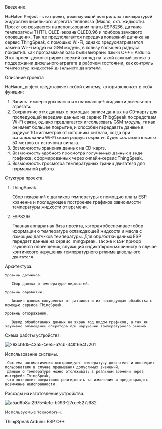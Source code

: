   Введение.

HaHaton Project - это проект, реализующий контроль за температурой жидкостей дизельного агрегата тепловоза (Масло, охл. жидкость).
Проект основывается на использовании платы ESP8266, датчика температуры THT11, OLED-экрана OLED0.96 и прибора звукового оповещения.
Так же предполагается передача показаний датчика на сервис ThingSpeak, с помощью Wi-Fi, однако предусматривается замена Wi-Fi модуа на GSM модуль, в пользу большего радиуса покрытия.
Как программная база были выбраны языки С++ и Arduino.  
Этот проект демонстрирует свежий взгляд на такой важный аспект в поддержании дизельного аграгата в рабочем состоянии, 
как контроль температур жидкостей дизельного двигателя.
   
   Описание проекта.

HaHaton_project представляет собой систему, которя включает в себя функции:

1) Запись температуры масла и охлаждающей жидкости дизельного агрегата.
2) Сохранение этих данных с помощью записи данных на CD-карту для последующей передачи данных на сервис ThibgSpeak по средствам Wi-Fi связи,
однако предлагается ипсользовать GSM-модуль, тк как он имеет большее покрытие, и способен передавать данные в радиусе 10 километров от источника сигнала, когда при использовании Wi-Fi связи радиус покрытия будет составлять всего 50 метров от источника синала.
3) Возможность хранения данных на CD-карте.
5) Возможность удобного просмотра полученных данных в виде графиков, сформированных через онлайн-сервис ThingSpeak.
6) Возможность просмотра температурных границ двигателя для нормальной работы.

  Стуктура проекта.

1. ThingSpeak.
   
    Сбор показаний с датчиков температуры с помощью платы ESP, хранение и последующее построение графиков зависимости температуры жидкости от времени.

2. ESP8266.

    Главная аппаратная база проекта, которая обеспечивает сбор иформации о температуре охлаждающей жидкости и масла с помощью датчиков температуры.
    Для обработки данных ESP передает данные на сервис ThingSpeak.
    Так же к ESP прибор звукового оповещения, служащий индикатором машинисту в случае критичесого нарушения температурного режима дизельного двигателя.
    
  Архитектура. 
    
    Уровень датчиков.
    
       Сбор данных о температуре жидкостей.

    Уровень обрабатки.

       Анализ данных полученных от датчиков и их последующая обработка с помощью сервиса ThingSpeak.

    Уровень отображения. 
 
       Вывод обработанных данных на экран под видом графиков, а так же звуковое оповещение оператора при нарушении температурного режима.

   Схема работы устройства.

 ![293cbfd5-43a5-4ee5-a2cb-340f6e4f7201](https://github.com/user-attachments/assets/abda3459-0c97-4133-ac04-d9d43d8776fb)

   Использование системы.

     Система автоматически контролирует температуру двигателя и оповещает пользователя в случае превышения допустимых значений. 
     Данные о температуре можно отслеживать в реальном времени через интерфейс ThingSpeak, 
     что позволяет оперативно реагировать на изменения и предотвращать возможные неисправности.

   Расходы на изготовление устройства. 

![a5ad6b8a-2975-4efc-b093-27cce527a682](https://github.com/user-attachments/assets/3e589d2d-c74f-4ca3-aed0-8add4c718c1b)


  Используемые технологии.
   
   ThingSpeak
   Arduino
   ESP
   C++
   
